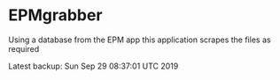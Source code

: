 # EPMgrabber
Using a database from the EPM app this application scrapes the files as required


Latest backup: Sun Sep 29 08:37:01 UTC 2019
